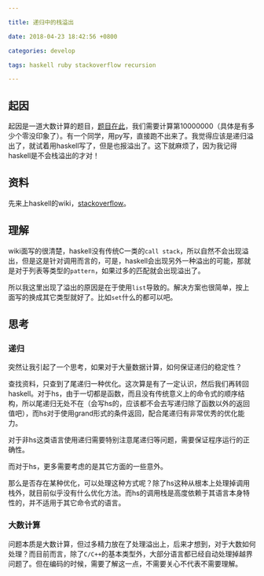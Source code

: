 ```yaml
---

title: 递归中的栈溢出

date: 2018-04-23 18:42:56 +0800

categories: develop

tags: haskell ruby stackoverflow recursion

---
```


## 起因

起因是一道大数计算的题目，[题目在此](https://oeis.org/A002977)，我们需要计算第10000000（具体是有多少个零没印象了）。有一个同学，用py写，直接跑不出来了。我觉得应该是递归溢出了，就试着用haskell写了，但是也报溢出了。这下就麻烦了，因为我记得haskell是不会栈溢出的才对！

## 资料

先来上haskell的wiki，[stackoverflow](https://wiki.haskell.org/Stackoverflow)。

## 理解

wiki面写的很清楚，haskell没有传统C一类的`call stack`，所以自然不会出现溢出，但是这是针对调用而言的，可是，haskell会出现另外一种溢出的可能，那就是对于列表等类型的`pattern`，如果过多的匹配就会出现溢出了。

所以我这里出现了溢出的原因是在于使用`list`导致的。解决方案也很简单，按上面写的换成其它类型就好了。比如`set`什么的都可以吧。

## 思考

### 递归

突然让我引起了一个思考，如果对于大量数据计算，如何保证递归的稳定性？

查找资料，只查到了尾递归一种优化。这次算是有了一定认识，然后我们再转回haskell。对于hs，由于一切都是函数，而且没有传统意义上的命令式的顺序结构，所以尾递归无处不在（会写hs的，应该都不会去写递归除了函数以外的返回值吧），而hs对于使用grand形式的条件返回，配合尾递归有非常优秀的优化能力。

对于非hs这类语言使用递归需要特别注意尾递归等问题，需要保证程序运行的正确性。

而对于hs，更多需要考虑的是其它方面的一些意外。

那么是否存在某种优化，可以处理这种方式呢？除了hs这种从根本上处理掉调用栈外，就目前似乎没有什么优化方法。而hs的调用栈是高度依赖于其语言本身特性的，并不适用于其它命令式的语言。

### 大数计算

问题本质是大数计算，但过多精力放在了处理溢出上，后来才想到，对于大数如何处理？而目前而言，除了`C/C++`的基本类型外，大部分语言都已经自动处理掉越界问题了。但在编码的时候，需要了解这一点，不需要关心不代表不需要理解。
